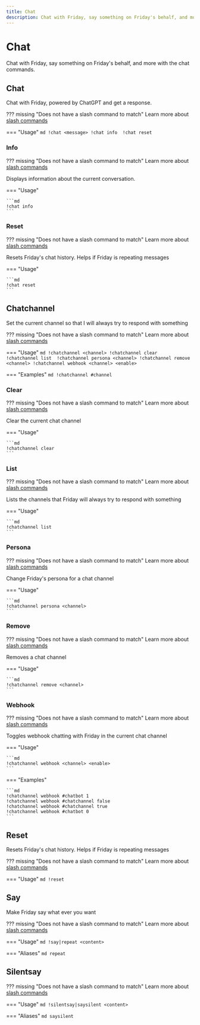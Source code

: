 ```yaml
---
title: Chat
description: Chat with Friday, say something on Friday's behalf, and more with the chat commands.
---
```

# Chat

Chat with Friday, say something on Friday's behalf, and more with the chat commands.

## Chat

Chat with Friday, powered by ChatGPT and get a response.

??? missing "Does not have a slash command to match"
	Learn more about [slash commands](/#slash-commands)

=== "Usage"
	```md
	!chat <message>
	!chat info 
	!chat reset 
	```

### Info

??? missing "Does not have a slash command to match"
	Learn more about [slash commands](/#slash-commands)

Displays information about the current conversation.

=== "Usage"

	```md
	!chat info 
	```

### Reset

??? missing "Does not have a slash command to match"
	Learn more about [slash commands](/#slash-commands)

Resets Friday's chat history. Helps if Friday is repeating messages

=== "Usage"

	```md
	!chat reset 
	```

## Chatchannel

Set the current channel so that I will always try to respond with something

??? missing "Does not have a slash command to match"
	Learn more about [slash commands](/#slash-commands)

=== "Usage"
	```md
	!chatchannel <channel>
	!chatchannel clear 
	!chatchannel list 
	!chatchannel persona <channel>
	!chatchannel remove <channel>
	!chatchannel webhook <channel> <enable>
	```

=== "Examples"
	```md
	!chatchannel #channel
	```

### Clear

??? missing "Does not have a slash command to match"
	Learn more about [slash commands](/#slash-commands)

Clear the current chat channel

=== "Usage"

	```md
	!chatchannel clear 
	```

### List

??? missing "Does not have a slash command to match"
	Learn more about [slash commands](/#slash-commands)

Lists the channels that Friday will always try to respond with something

=== "Usage"

	```md
	!chatchannel list 
	```

### Persona

??? missing "Does not have a slash command to match"
	Learn more about [slash commands](/#slash-commands)

Change Friday's persona for a chat channel

=== "Usage"

	```md
	!chatchannel persona <channel>
	```

### Remove

??? missing "Does not have a slash command to match"
	Learn more about [slash commands](/#slash-commands)

Removes a chat channel

=== "Usage"

	```md
	!chatchannel remove <channel>
	```

### Webhook

??? missing "Does not have a slash command to match"
	Learn more about [slash commands](/#slash-commands)

Toggles webhook chatting with Friday in the current chat channel

=== "Usage"

	```md
	!chatchannel webhook <channel> <enable>
	```

=== "Examples"

	```md
	!chatchannel webhook #chatbot 1
	!chatchannel webhook #chatchannel false
	!chatchannel webhook #chatchannel true
	!chatchannel webhook #chatbot 0
	```

## Reset

Resets Friday's chat history. Helps if Friday is repeating messages

??? missing "Does not have a slash command to match"
	Learn more about [slash commands](/#slash-commands)

=== "Usage"
	```md
	!reset 
	```

## Say

Make Friday say what ever you want

??? missing "Does not have a slash command to match"
	Learn more about [slash commands](/#slash-commands)

=== "Usage"
	```md
	!say|repeat <content>
	```

=== "Aliases"
	```md
	repeat
	```

## Silentsay

??? missing "Does not have a slash command to match"
	Learn more about [slash commands](/#slash-commands)

=== "Usage"
	```md
	!silentsay|saysilent <content>
	```

=== "Aliases"
	```md
	saysilent
	```
